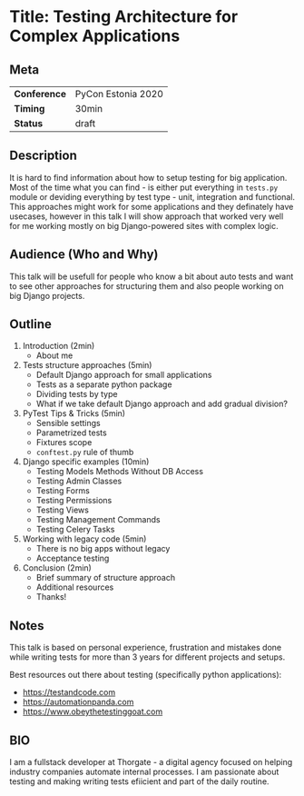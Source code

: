 # Title: Testing Architecture for Complex Applications

## Meta

| | |
|-|-|
| **Conference** | PyCon Estonia 2020 |
| **Timing** | 30min |
| **Status** | draft |

## Description

It is hard to find information about how to setup testing for big application. Most of the time what you can find - is either put everything in `tests.py` module or deviding everything by test type - unit, integration and functional. This approaches might work for some applications and they definately have usecases, however in this talk I will show approach that worked very well for me working mostly on big Django-powered sites with complex logic.

## Audience (Who and Why)

This talk will be usefull for people who know a bit about
auto tests and want to see other approaches for
structuring them and also people working on big Django
projects.

## Outline

1. Introduction (2min)
    - About me
1. Tests structure approaches (5min)
    - Default Django approach for small applications
    - Tests as a separate python package
    - Dividing tests by type
    - What if we take default Django approach and add gradual division?
1. PyTest Tips & Tricks (5min)
    - Sensible settings
    - Parametrized tests
    - Fixtures scope
    - `conftest.py` rule of thumb
1. Django specific examples (10min)
    - Testing Models Methods Without DB Access
    - Testing Admin Classes
    - Testing Forms
    - Testing Permissions
    - Testing Views
    - Testing Management Commands
    - Testing Celery Tasks
1. Working with legacy code (5min)
    - There is no big apps without legacy
    - Acceptance testing
1. Conclusion (2min)
    - Brief summary of structure approach
    - Additional resources
    - Thanks!

## Notes

This talk is based on personal experience, frustration and
mistakes done while writing tests for more than 3 years for
different projects and setups.

Best resources out there about testing (specifically python applications):

- https://testandcode.com
- https://automationpanda.com
- https://www.obeythetestinggoat.com

## BIO

I am a fullstack developer at Thorgate - a digital agency
focused on helping industry companies automate internal processes. I am passionate about testing and making
writing tests efiicient and part of the daily routine.
